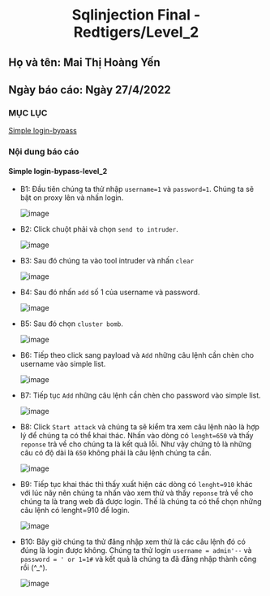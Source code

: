 # <div align="center"><p> Sqlinjection Final - Redtigers/Level_2</p></div>
 ## Họ và tên: Mai Thị Hoàng Yến
 ## Ngày báo cáo: Ngày 27/4/2022
 ### MỤC LỤC
   [Simple login-bypass](#gioithieu)
   
### Nội dung báo cáo 
#### Simple login-bypass-level_2 <a name="gioithieu"></a>
 - B1: Đầu tiên chúng ta thử nhập `username=1` và `password=1`. Chúng ta sẽ bật on proxy lên và nhấn login.

   ![image](https://user-images.githubusercontent.com/101852647/165547544-c676e3ca-caed-41a7-ba29-54659c88621f.png)
   
 - B2: Click chuột phải và chọn `send to intruder`.

   ![image](https://user-images.githubusercontent.com/101852647/165543542-5f3954f4-990a-4280-b2ab-208d4c2ddbe5.png)

 - B3: Sau đó chúng ta vào tool intruder và nhấn `clear`

   ![image](https://user-images.githubusercontent.com/101852647/165543841-c90eb214-d4d9-4866-b410-2307a4c42ea7.png)

 - B4: Sau đó nhấn `add` số 1 của username và password.

   ![image](https://user-images.githubusercontent.com/101852647/165544183-f7a361cb-42d3-4b4f-a9ef-f4ef90f7eef1.png)

 - B5: Sau đó chọn `cluster bomb`.

   ![image](https://user-images.githubusercontent.com/101852647/165544400-2fcac70f-a097-4898-8caf-113d020aa33f.png)

 - B6: Tiếp theo click sang payload và `Add` những câu lệnh cần chèn cho username vào simple list.

   ![image](https://user-images.githubusercontent.com/101852647/165544762-7f236bff-a33a-453d-91c4-5f1f706f9000.png)

 - B7: Tiếp tục `Add` những câu lệnh cần chèn cho password vào simple list.

   ![image](https://user-images.githubusercontent.com/101852647/165544967-549eaaea-62c6-42b4-acbb-c3f7410fa8a6.png)
   
 - B8: Click `Start attack` và chúng ta sẽ kiểm tra xem câu lệnh nào là hợp lý để chúng ta có thể khai thác. Nhấn vào dòng có `lenght=650` và thấy `reponse` trả về cho chúng ta là kết quả lỗi. Như vậy chứng tỏ là những câu có độ dài là `650` không phải là câu lệnh chúng ta cần.

   ![image](https://user-images.githubusercontent.com/101852647/165545932-69b29875-2062-496e-a458-119bbeed7a3a.png)

 - B9: Tiếp tục khai thác thì thấy xuất hiện các dòng có `lenght=910` khác với lúc nãy nên chúng ta nhấn vào xem thử và thấy `reponse` trả về cho chúng ta là trang web đã được login. Thế là chúng ta có thể chọn những câu lệnh có lenght=910 để login.

   ![image](https://user-images.githubusercontent.com/101852647/165546496-066cbe78-922d-4753-8d03-a3fae11597d9.png)

 - B10: Bây giờ chúng ta thử đăng nhập xem thử là các câu lệnh đó có đúng là login được không. Chúng ta thử login `username = admin'--` và `password = ' or 1=1#` và kết quả là chúng ta đã đăng nhập thành công rồi (^_^).

   ![image](https://user-images.githubusercontent.com/101852647/165547224-6ec037cc-28d8-4b8d-bd58-e5af747a11bf.png)


